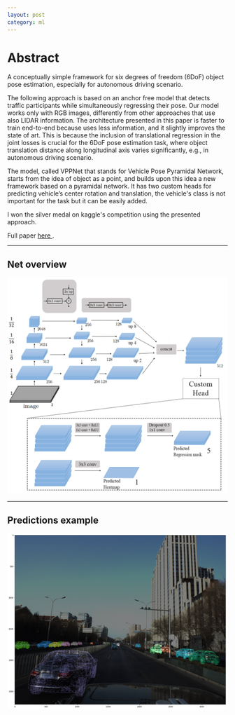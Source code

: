 ```yaml
---
layout: post
category: ml
---
```


# Abstract

A conceptually simple framework for six degrees of freedom (6DoF)
object pose estimation, especially for autonomous driving
scenario.

The following approach is based on an anchor free model that detects traffic participants while simultaneously regressing their pose. Our model works only with RGB images, differently from other approaches that use also LIDAR information. The architecture presented in this paper is faster to train end-to-end because uses less information, and it slightly improves the state of art.
This is because the inclusion of translational regression in the joint losses is crucial for the 6DoF pose estimation task, where object translation distance along longitudinal axis varies significantly, e.g., in autonomous driving scenario.

The model, called VPPNet that stands for Vehicle Pose Pyramidal Network, starts from the idea of object as a point, and builds upon this idea a new framework based on a pyramidal network. It has two custom heads for predicting vehicle’s center rotation and translation, the vehicle's class is not important for the task but it can be easily added. 

I won the silver medal on kaggle's competition using the presented approach. 

Full paper <a href ="https://drive.google.com/file/d/1_KZNVUnvR3nLEgQB7_M46aQFOJtuqMpr/view?usp=sharing"> here </a>.

---

## Net overview
<img src="TesiNet.jpg" title="Net overview">

---

## Predictions example
<img src="PREDICTIONS_EX.png" title="Predictions example">

